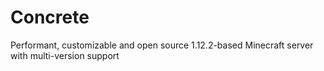 # Concrete
Performant, customizable and open source 1.12.2-based Minecraft server with multi-version support
